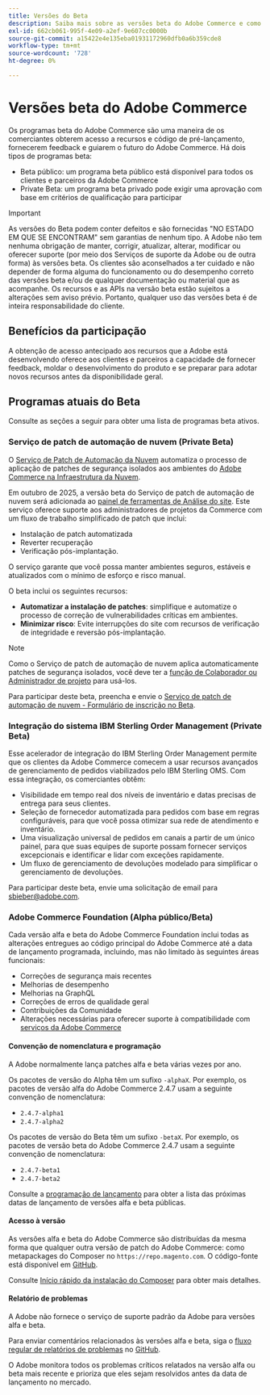 ```yaml
---
title: Versões do Beta
description: Saiba mais sobre as versões beta do Adobe Commerce e como participar.
exl-id: 662cb061-995f-4e09-a2ef-9e607cc0000b
source-git-commit: a15422e4e135eba01931172960dfb0a6b359cde8
workflow-type: tm+mt
source-wordcount: '728'
ht-degree: 0%

---
```


# Versões beta do Adobe Commerce

Os programas beta do Adobe Commerce são uma maneira de os comerciantes obterem acesso a recursos e código de pré-lançamento, fornecerem feedback e guiarem o futuro do Adobe Commerce. Há dois tipos de programas beta:

- Beta público: um programa beta público está disponível para todos os clientes e parceiros da Adobe Commerce
- Private Beta: um programa beta privado pode exigir uma aprovação com base em critérios de qualificação para participar

>[!IMPORTANT]
>
>As versões do Beta podem conter defeitos e são fornecidas &quot;NO ESTADO EM QUE SE ENCONTRAM&quot; sem garantias de nenhum tipo. A Adobe não tem nenhuma obrigação de manter, corrigir, atualizar, alterar, modificar ou oferecer suporte (por meio dos Serviços de suporte da Adobe ou de outra forma) às versões beta. Os clientes são aconselhados a ter cuidado e não depender de forma alguma do funcionamento ou do desempenho correto das versões beta e/ou de qualquer documentação ou material que as acompanhe. Os recursos e as APIs na versão beta estão sujeitos a alterações sem aviso prévio. Portanto, qualquer uso das versões beta é de inteira responsabilidade do cliente.

## Benefícios da participação

A obtenção de acesso antecipado aos recursos que a Adobe está desenvolvendo oferece aos clientes e parceiros a capacidade de fornecer feedback, moldar o desenvolvimento do produto e se preparar para adotar novos recursos antes da disponibilidade geral.

## Programas atuais do Beta

Consulte as seções a seguir para obter uma lista de programas beta ativos.

### Serviço de patch de automação de nuvem (Private Beta)

O [Serviço de Patch de Automação da Nuvem](../tools/caps-tool/intro.md) automatiza o processo de aplicação de patches de segurança isolados aos ambientes do [Adobe Commerce na Infraestrutura da Nuvem](https://experienceleague.adobe.com/en/docs/commerce-on-cloud/user-guide/overview).

Em outubro de 2025, a versão beta do Serviço de patch de automação de nuvem será adicionada ao [painel de ferramentas de Análise do site](https://experienceleague.adobe.com/en/docs/commerce-operations/tools/site-wide-analysis-tool/dashboard). Este serviço oferece suporte aos administradores de projetos da Commerce com um fluxo de trabalho simplificado de patch que inclui:

- Instalação de patch automatizada
- Reverter recuperação
- Verificação pós-implantação.

O serviço garante que você possa manter ambientes seguros, estáveis e atualizados com o mínimo de esforço e risco manual.

O beta inclui os seguintes recursos:

- **Automatizar a instalação de patches**: simplifique e automatize o processo de correção de vulnerabilidades críticas em ambientes.
- **Minimizar risco**: Evite interrupções do site com recursos de verificação de integridade e reversão pós-implantação.

>[!NOTE]
>
>Como o Serviço de patch de automação de nuvem aplica automaticamente patches de segurança isolados, você deve ter a [função de Colaborador ou Administrador de projeto](https://experienceleague.adobe.com/en/docs/commerce-on-cloud/user-guide/project/user-access) para usá-los.

Para participar deste beta, preencha e envie o [Serviço de patch de automação de nuvem - Formulário de inscrição no Beta](https://forms.office.com/r/3Wfxj5nPdB).

### Integração do sistema IBM Sterling Order Management (Private Beta)

Esse acelerador de integração do IBM Sterling Order Management permite que os clientes da Adobe Commerce comecem a usar recursos avançados de gerenciamento de pedidos viabilizados pelo IBM Sterling OMS. Com essa integração, os comerciantes obtêm:

- Visibilidade em tempo real dos níveis de inventário e datas precisas de entrega para seus clientes.
- Seleção de fornecedor automatizada para pedidos com base em regras configuráveis, para que você possa otimizar sua rede de atendimento e inventário.
- Uma visualização universal de pedidos em canais a partir de um único painel, para que suas equipes de suporte possam fornecer serviços excepcionais e identificar e lidar com exceções rapidamente.
- Um fluxo de gerenciamento de devoluções modelado para simplificar o gerenciamento de devoluções.

Para participar deste beta, envie uma solicitação de email para [sbieber@adobe.com](mailto:sbieber@adobe.com).

### Adobe Commerce Foundation (Alpha público/Beta)

Cada versão alfa e beta do Adobe Commerce Foundation inclui todas as alterações entregues ao código principal do Adobe Commerce até a data de lançamento programada, incluindo, mas não limitado às seguintes áreas funcionais:

- Correções de segurança mais recentes
- Melhorias de desempenho
- Melhorias na GraphQL
- Correções de erros de qualidade geral
- Contribuições da Comunidade
- Alterações necessárias para oferecer suporte à compatibilidade com [serviços da Adobe Commerce](https://experienceleague.adobe.com/en/docs/commerce/user-guides/home)

#### Convenção de nomenclatura e programação

A Adobe normalmente lança patches alfa e beta várias vezes por ano.

Os pacotes de versão do Alpha têm um sufixo `-alphaX`. Por exemplo, os pacotes de versão alfa do Adobe Commerce 2.4.7 usam a seguinte convenção de nomenclatura:

- `2.4.7-alpha1`
- `2.4.7-alpha2`

Os pacotes de versão do Beta têm um sufixo `-betaX`. Por exemplo, os pacotes de versão beta do Adobe Commerce 2.4.7 usam a seguinte convenção de nomenclatura:

- `2.4.7-beta1`
- `2.4.7-beta2`

Consulte a [programação de lançamento](schedule.md) para obter a lista das próximas datas de lançamento de versões alfa e beta públicas.

#### Acesso à versão

As versões alfa e beta do Adobe Commerce são distribuídas da mesma forma que qualquer outra versão de patch do Adobe Commerce: como metapackages do Composer no `https://repo.magento.com`. O código-fonte está disponível em [GitHub](https://github.com/magento/magento2).

Consulte [Início rápido da instalação do Composer](../installation/composer.md) para obter mais detalhes.

#### Relatório de problemas

A Adobe não fornece o serviço de suporte padrão da Adobe para versões alfa e beta.

Para enviar comentários relacionados às versões alfa e beta, siga o [fluxo regular de relatórios de problemas](https://developer.adobe.com/commerce/contributor/guides/code-contributions/) no [GitHub](https://github.com/magento/magento2).

O Adobe monitora todos os problemas críticos relatados na versão alfa ou beta mais recente e prioriza que eles sejam resolvidos antes da data de lançamento no mercado.
